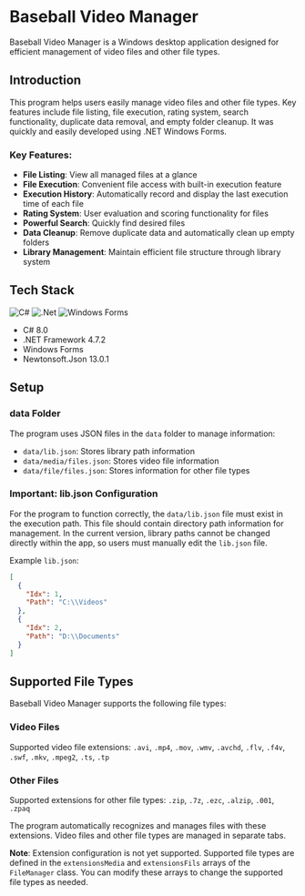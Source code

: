 # Baseball Video Manager

Baseball Video Manager is a Windows desktop application designed for efficient management of video files and other file types.

## Introduction

This program helps users easily manage video files and other file types. Key features include file listing, file execution, rating system, search functionality, duplicate data removal, and empty folder cleanup.
It was quickly and easily developed using .NET Windows Forms.

### Key Features:

- **File Listing**: View all managed files at a glance
- **File Execution**: Convenient file access with built-in execution feature
- **Execution History**: Automatically record and display the last execution time of each file
- **Rating System**: User evaluation and scoring functionality for files
- **Powerful Search**: Quickly find desired files
- **Data Cleanup**: Remove duplicate data and automatically clean up empty folders
- **Library Management**: Maintain efficient file structure through library system

## Tech Stack

![C#](https://img.shields.io/badge/c%23-%23239120.svg?style=for-the-badge&logo=c-sharp&logoColor=white)
![.Net](https://img.shields.io/badge/.NET-5C2D91?style=for-the-badge&logo=.net&logoColor=white)
![Windows Forms](https://img.shields.io/badge/Windows%20Forms-0078D6?style=for-the-badge&logo=windows&logoColor=white)

- C# 8.0
- .NET Framework 4.7.2
- Windows Forms
- Newtonsoft.Json 13.0.1

## Setup

### data Folder

The program uses JSON files in the `data` folder to manage information:

- `data/lib.json`: Stores library path information
- `data/media/files.json`: Stores video file information
- `data/file/files.json`: Stores information for other file types

### Important: lib.json Configuration

For the program to function correctly, the `data/lib.json` file must exist in the execution path. This file should contain directory path information for management.
In the current version, library paths cannot be changed directly within the app, so users must manually edit the `lib.json` file.

Example `lib.json`:
```json
[
  {
    "Idx": 1,
    "Path": "C:\\Videos"
  },
  {
    "Idx": 2,
    "Path": "D:\\Documents"
  }
]
```

## Supported File Types

Baseball Video Manager supports the following file types:

### Video Files
Supported video file extensions:
`.avi`, `.mp4`, `.mov`, `.wmv`, `.avchd`, `.flv`, `.f4v`, `.swf`, `.mkv`, `.mpeg2`, `.ts`, `.tp`

### Other Files
Supported extensions for other file types:
`.zip`, `.7z`, `.ezc`, `.alzip`, `.001`, `.zpaq`

The program automatically recognizes and manages files with these extensions. Video files and other file types are managed in separate tabs.

**Note**: Extension configuration is not yet supported.
Supported file types are defined in the `extensionsMedia` and `extensionsFils` arrays of the `FileManager` class.
You can modify these arrays to change the supported file types as needed.

